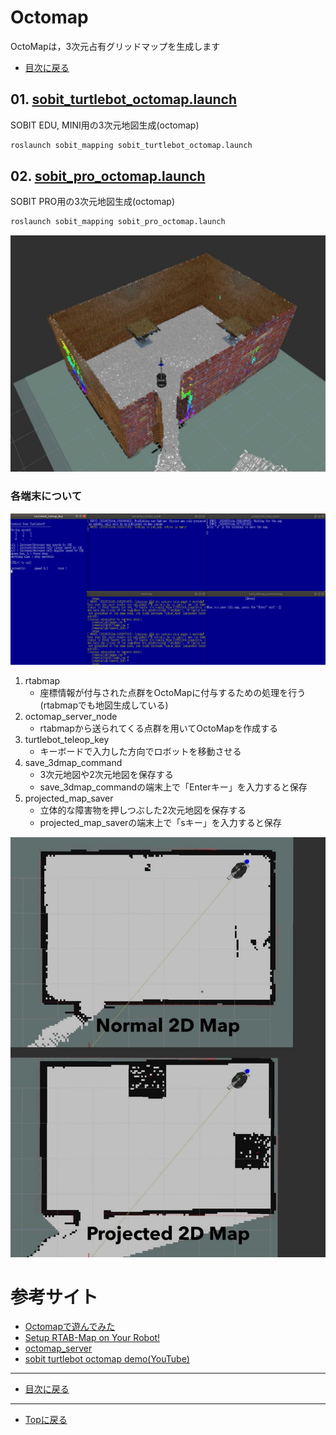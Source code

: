 # Octomap
OctoMapは，3次元占有グリッドマップを生成します

- [目次に戻る](https://gitlab.com/TeamSOBITS/sobit_navigation_stack/-/tree/main/sobit_mapping)

## 01. [sobit_turtlebot_octomap.launch](/sobit_mapping/launch/sobit_turtlebot_octomap.launch)
SOBIT EDU, MINI用の3次元地図生成(octomap)

```bash
roslaunch sobit_mapping sobit_turtlebot_octomap.launch 
```

## 02. [sobit_pro_octomap.launch](/sobit_mapping/launch/sobit_pro_octomap.launch)
SOBIT PRO用の3次元地図生成(octomap)

```bash
roslaunch sobit_mapping sobit_pro_octomap.launch 
```

<div align="center">
    <img src="doc/img/sobit_turtlebot_octomap.jpg" width="640">
</div> 

### 各端末について
<div align="center">
    <img src="doc/img/sobit_turtlebot_octomap_terminal.png" width="640">
</div> 

1. rtabmap
    - 座標情報が付与された点群をOctoMapに付与するための処理を行う(rtabmapでも地図生成している)
2. octomap_server_node
    - rtabmapから送られてくる点群を用いてOctoMapを作成する
3. turtlebot_teleop_key
    - キーボードで入力した方向でロボットを移動させる
4. save_3dmap_command
    - 3次元地図や2次元地図を保存する
    - save_3dmap_commandの端末上で「Enterキー」を入力すると保存
5. projected_map_saver
    - 立体的な障害物を押しつぶした2次元地図を保存する
    - projected_map_saverの端末上で「sキー」を入力すると保存
<div align="center">
    <img src="doc/img/nomal_map_and_projected_map.jpg" width="640">
</div> 

# 参考サイト
- [Octomapで遊んでみた](https://qiita.com/ryu_software/items/d13a70aacfc6a71cacdb#%E3%82%A4%E3%83%B3%E3%82%B9%E3%83%88%E3%83%BC%E3%83%AB)
- [Setup RTAB-Map on Your Robot!](http://wiki.ros.org/rtabmap_ros/Tutorials/SetupOnYourRobot)
- [octomap_server](http://wiki.ros.org/octomap_server)
- [sobit turtlebot octomap demo(YouTube)](https://www.youtube.com/watch?v=32QMeLIP2Yo)

---

- [目次に戻る](https://gitlab.com/TeamSOBITS/sobit_navigation_stack/-/tree/main/sobit_mapping)

---

- [Topに戻る](https://gitlab.com/TeamSOBITS/sobit_navigation_stack#sobit-navigation-stack)

